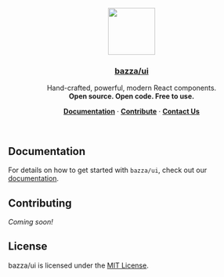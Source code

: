 <p align="center">
  <a href="https://ui.bazza.dev">
    <img src="https://github.com/kianbazza/ui/blob/main/assets/images/bazzaui-v3-color.png?raw=true" height="96" width="96">
    <h3 align="center">bazza/ui</h3>
  </a>
</p>

<p align="center">
  Hand-crafted, powerful, modern React components.
  <br />
  <b>Open source. Open code. Free to use.</b>
</p>

<p align="center">
  <a href="https://ui.bazza.dev/docs"><strong>Documentation</strong></a> ·
  <a href="https://ui.bazza.dev/contribute"><strong>Contribute</strong></a> ·
  <a href="https://ui.bazza.dev/contact"><strong>Contact Us</strong></a>
</p>
<br/>

## Documentation

For details on how to get started with `bazza/ui`, check out our [documentation](https://ui.bazza.dev/docs).

## Contributing

*Coming soon!*

## License

bazza/ui is licensed under the [MIT License](https://github.com/kianbazza/ui/blob/main/LICENSE.md).
